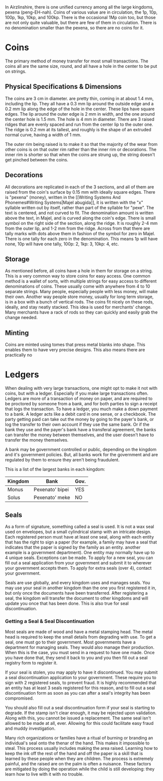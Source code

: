 In Airzlinshire, there is one unified currency among all the large kingdoms, pexena (peng-EH-nah). Coins of various value are in circulation, the 1p, 10p, 100p, 1kp, 10kp, and 100kp. There is the occasional 1Mp coin too, but those are not only quite valuable, but there are few of them in circulation. There is no denomination smaller than the pexena, so there are no coins for it.
# Coins
The primary method of money transfer for most small transactions. The coins all are the same size, round, and all have a hole in the center to be put on strings.
## Physical Specifications & Dimensions
The coins are 3 cm in diameter. are pretty thin, coming in at about 1.4 mm, including the lip. They all have a 0.3 mm lip around the outside edge and a 0.2 mm lip along the edge of the hole in the center. These lips have square edges. The lip around the outer edge is 2 mm in width, and the one around the center hole is 1.5 mm. The hole is 4 mm in diameter. There are 3 raised ridges that are evenly spaced and run from the center lip to the outer one. The ridge is 0.2 mm at its tallest, and roughly is the shape of an extruded normal curve, having a width of 1 mm.

The outer rim being raised is to make it so that the majority of the wear from other coins is on that outer rim rather than the inner rim or decorations. The inner rim is shorter so that when the coins are strung up, the string doesn't get pinched between the coins.
## Decorations
All decorations are replicated in each of the 3 sections, and all of them are raised from the coin's surface by 0.15 mm with ideally square edges. There is "pexena" (money), written in the [[Writing Systems And Phonemes#Writing Systems|Majel abugida]], it is written with the "x" syllable written out by itself, rather than part of the syllable for "pexe". The text is centered, and not curved to fit. The denomination amount is written above the text, in Majel, and is curved along the coin's edge. There is small symbol on the right side of the section, along the ridge. It is roughly 2-4 mm from the outer lip, and 1-2 mm from the ridge. Across from that there are tally marks with dots above them in fashion of the symbol for zero in Majel. There is one tally for each zero in the denomination. This means 1p will have none, 10p will have one tally, 100p: 2, 1kp: 3, 10kp: 4, etc.
## Storage
As mentioned before, all coins have a hole in them for storage on a string. This is a very common way to store coins for easy access. One common method is a wallet of sorts, with multiple strings for easy access to different denominations of coins. These usually come with anywhere from 4 to 10 separate strings. Many people, especially people with less money, will make their own.
Another way people store money, usually for long term storage, is in a box with a bunch of vertical rods. The coins fit nicely on these rods, ideally, and stay neatly stacked. This idea is used for merchants' change. Many merchants have a rack of rods so they can quickly and easily grab the change needed.

## Minting
Coins are minted using tomes that press metal blanks into shape. This enables them to have very precise designs. This also means there are practically no 
# Ledgers
When dealing with very large transactions, one might opt to make it not with coins, but with a ledger. Especially if you make large transactions often. Ledgers are more of a transaction of money on paper, and are required to be proctored by someone from a bank, and for both parties to sign a receipt that logs the transaction. To have a ledger, you much make a down payment to a bank. A ledger acts like a debit card in one sense, or a checkbook. The party getting paid can take out the money by going to the payer's bank, or log the transfer to their own account if they use the same bank. Or if the bank they use and the payer's bank have a transferal agreement, the banks can transfer the money between themselves, and the user doesn't have to transfer the money themselves.

A bank may be government controlled or public, depending on the kingdom and it's government policies. But, all banks work for the government and are regulated by them to ensure they aren't being fraudulent.

This is a list of the largest banks in each kingdom:

| Kingdom | Bank            | Gov. |
| ------- | --------------- | ---- |
| Monus   | Pexenato' bipei | YES  |
| Solus   | Pexenato' meke  | NO   |
## Seals
As a form of signature, something called a seal is used. It is not a wax seal used on envelopes, but a small cylindrical stamp with an intricate design. Each registered person must have at least one seal, along with each entity that has the right to sign a paper (for example, a family may have a seal that indicates that the paper is signed by the family as an entity. another example is a government department). One entity may normally have up to 4 unique seals. Exceptions can be made. To apply for a new seal, you can fill out a seal application from your government and submit it to wherever your government accepts them. To apply for extra seals (over 4), contact your government.

Seals are use globally, and every kingdom uses and manages seals. You may use your seal in another kingdom than the one you first registered it in, but only once the documents have been transferred. After registering a seal, the kingdom will transfer the document to other kingdoms and will update you once that has been done. This is also true for seal discontinuation.
### Getting a Seal & Seal Discontinuation
Most seals are made of wood and have a metal stamping head. The metal head is required to keep the small details from degrading with use. To get a seal, one must go to their government. Most governments have a department for managing seals. They would also manage their production. When this is the case, you must send in a request to have one made. Once you have done that, they send it back to you and you then fill out a seal registry form to register it.

If your seal is stolen, you may apply to have it discontinued. You may submit a seal discontinuation application to your government. These require you to sign with 2 registered seals, to prevent fraud. It is highly recommended that an entity has at least 3 seals registered for this reason, and to fill out a seal discontinuation form as soon as you can after a seal's integrity has been compromised.

You should also fill out a seal discontinuation form if your seal is starting to degrade. If the stamp isn't clear enough, it may be rejected upon validation. Along with this, you cannot be issued a replacement. The same seal isn't allowed to be made at all, ever. Allowing for this could facilitate easy fraud and muddy investigation.

Many rich organizations or families have a ritual of burning or branding an individual's seal onto the thenar of the hand. This makes it impossible to steal. This process usually includes making the area raised. Learning how to keep the ink off the rest of the hand and off the paper is a skill that is learned by these people when they are children. The process is extremely painful, and the raised are on the palm is often a nuisance. These factors are mitigated by doing the operation while the child is still developing: they learn how to live with it with no trouble.